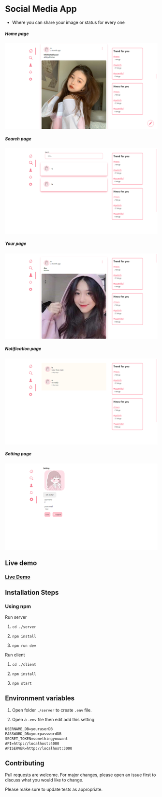# Social Media App

- Where you can share your image or status for every one

##### Home page

![Template Screenshot](homepage.png "Template Screenshot")

##### Search page

![Template Screenshot](searchpage.png "Template Screenshot")

##### Your page

![Template Screenshot](personalpage.png "Template Screenshot")

##### Notification page

![Template Screenshot](notificationpage.png "Template Screenshot")

##### Setting page

![Template Screenshot](settingpage.png "Template Screenshot")

## Live demo

### [Live Demo](https://social-media-v1.netlify.app/)

## Installation Steps

### Using npm

Run server

1. `cd ./server`

2. `npm install`

3. `npm run dev`

Run client

1. `cd ./client`

2. `npm install`

3. `npm start`

## Environment variables

1. Open folder `./server` to create `.env` file.

2. Open a `.env` file then edit add this setting

```
USERNAME_DB=youruserDB
PASSWORD_DB=yourpasswordDB
SECRET_TOKEN=somethingyouwant
API=http://localhost:4000
APISERVER=http://localhost:3000
```

## Contributing

Pull requests are welcome. For major changes, please open an issue first to discuss what you would like to change.

Please make sure to update tests as appropriate.
